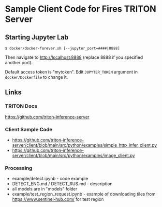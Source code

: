 # Sample Client Code for Fires TRITON Server

## Starting Jupyter Lab

`$ docker/docker-forever.sh [--jupyter_port=####|8888]`

Then navigate to <http://localhost:8888> (replace 8888 if you specified another port).

Default access token is "mytoken". Edit `JUPYTER_TOKEN` argument in `docker/Dockerfile` to change it.

## Links

### TRITON Docs

<https://github.com/triton-inference-server>

### Client Sample Code

- <https://github.com/triton-inference-server/client/blob/main/src/python/examples/simple_http_infer_client.py>
- <https://github.com/triton-inference-server/client/blob/main/src/python/examples/image_client.py>

### Processing

 - example/detect.ipynb - code example
 - DETECT_ENG.md / DETECT_RUS.md - description
 - all models are in "models" folder
 - example/test_region_request.ipynb - example of downloading tiles from <https://www.sentinel-hub.com/> for test region
